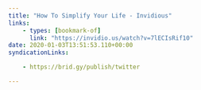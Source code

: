 ```yaml
---
title: "How To Simplify Your Life - Invidious"
links:
    - types: [bookmark-of]
      link: "https://invidio.us/watch?v=7lECIsRif10"
date: 2020-01-03T13:51:53.110+00:00
syndicationLinks:

    - https://brid.gy/publish/twitter

---
```


